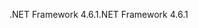 <span data-ttu-id="ed034-101">.NET Framework 4.6.1</span><span class="sxs-lookup"><span data-stu-id="ed034-101">.NET Framework 4.6.1</span></span>